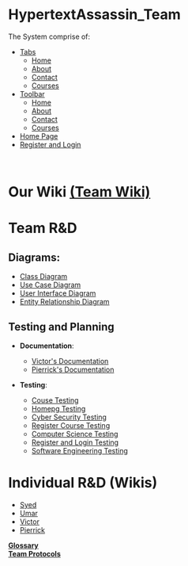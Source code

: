 # HypertextAssassin_Team


The System comprise of:
- [Tabs](https://user-images.githubusercontent.com/41834061/163555867-5ff288e2-fff4-4384-b8e9-3ba7116b8afe.mp4)
    - [Home](https://user-images.githubusercontent.com/41834061/163555605-78dd4c70-a7fb-468d-bedd-0aa4b6c4509b.mp4)
    - [About](https://user-images.githubusercontent.com/41834061/163556674-7e60296e-b1e7-4bcb-95dc-92efd092d5fc.mp4)
    - [Contact](https://user-images.githubusercontent.com/41834061/163556516-f21442ae-17f3-4ec2-9cc8-f8a653b4f2ca.mp4)
    - [Courses](https://user-images.githubusercontent.com/41834061/163556342-ea19e724-f37a-4309-9571-7e76aff09b2b.mp4)
- [Toolbar]()
    - [Home](https://user-images.githubusercontent.com/41834061/163555605-78dd4c70-a7fb-468d-bedd-0aa4b6c4509b.mp4)
    - [About](https://user-images.githubusercontent.com/41834061/163556674-7e60296e-b1e7-4bcb-95dc-92efd092d5fc.mp4)
    - [Contact](https://user-images.githubusercontent.com/41834061/163556516-f21442ae-17f3-4ec2-9cc8-f8a653b4f2ca.mp4)
    - [Courses](https://user-images.githubusercontent.com/41834061/163556342-ea19e724-f37a-4309-9571-7e76aff09b2b.mp4)
- [Home Page](https://user-images.githubusercontent.com/41834061/163555605-78dd4c70-a7fb-468d-bedd-0aa4b6c4509b.mp4)
- [Register and Login](https://user-images.githubusercontent.com/41834061/163556918-f87b6b68-c7c5-4cc9-a9c4-71fe0030faab.mp4)

<br>


# Our Wiki [(Team Wiki)](https://github.com/DMU-CTEC2902-2022/HypertextAssassin_Team/wiki)




# Team R&D
## Diagrams:
* [Class Diagram](https://github.com/DMU-CTEC2902-2022/HypertextAssassin_Team/wiki/Documentations-and-Diagrams#class-diagram) <br>
* [Use Case Diagram](https://github.com/DMU-CTEC2902-2022/HypertextAssassin_Team/wiki/Documentations-and-Diagrams#use-case-diagram) <br>
* [User Interface Diagram](https://github.com/DMU-CTEC2902-2022/HypertextAssassin_Team/wiki/Documentations-and-Diagrams#user-interface-diagram) <br>
* [Entity Relationship Diagram](https://github.com/DMU-CTEC2902-2022/HypertextAssassin_Team/wiki/Documentations-and-Diagrams#entity-relationship-diagram) <br>

## Testing and Planning

- **Documentation**:

     * [Victor's Documentation](https://github.com/DMU-CTEC2902-2022/HypertextAssassin_Team/blob/main/Information-Oriented%20references/Victor%20Diagrams.pdf)
     * [Pierrick's Documentation](https://github.com/DMU-CTEC2902-2022/HypertextAssassin_Team/blob/main/Information-Oriented%20references/Pierrick%20Diagrams.pdf)
- **Testing**: 

    * [Couse Testing](https://github.com/DMU-CTEC2902-2022/HypertextAssassin_Team/wiki/Couse-Testing) <br>
    * [Homepg Testing](https://github.com/DMU-CTEC2902-2022/HypertextAssassin_Team/wiki/Homepg-Testing) <br>
    * [Cyber Security Testing](https://github.com/DMU-CTEC2902-2022/HypertextAssassin_Team/wiki/Cyber-Security-Testing) <br>
    * [Register Course Testing](https://github.com/DMU-CTEC2902-2022/HypertextAssassin_Team/wiki/Register-Course-Testing) <br>
    * [Computer Science Testing](https://github.com/DMU-CTEC2902-2022/HypertextAssassin_Team/wiki/Computer-Science-Testing) <br>
    * [Register and Login Testing](https://github.com/DMU-CTEC2902-2022/HypertextAssassin_Team/wiki/Register-and-Login-Testing) <br>
    * [Software Engineering Testing](https://github.com/DMU-CTEC2902-2022/HypertextAssassin_Team/wiki/Software-Engineering-Testing) <br>
  


# Individual R&D (Wikis)
* [Syed](https://github.com/DMU-CTEC2902-2022/HypertextAssassin_Team/wiki/Syed's-Wiki) <br>
* [Umar](https://github.com/DMU-CTEC2902-2022/HypertextAssassin_Team/wiki/Umar's-Wiki) <br>
* [Victor](https://github.com/DMU-CTEC2902-2022/HypertextAssassin_Team/wiki/Victor-Too-Hau-An---Coordinator-role) <br>
* [Pierrick](https://github.com/DMU-CTEC2902-2022/HypertextAssassin_Team/wiki/Pierrick-Njiki-An-Coordinator-role) <br>

**[Glossary](https://github.com/DMU-CTEC2902-2022/HypertextAssassin_Team/wiki/Glossary)**<br>
**[Team Protocols](https://github.com/DMU-CTEC2902-2022/HypertextAssassin_Team/wiki/Team-Protocols)**<br>

